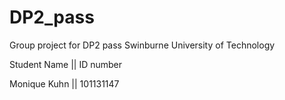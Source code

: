 # DP2_pass
Group project for DP2 pass
Swinburne University of Technology

Student Name || ID number

Monique Kuhn || 101131147
